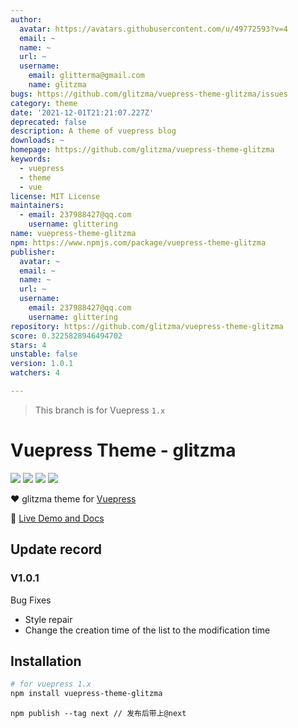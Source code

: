 ```yaml
---
author:
  avatar: https://avatars.githubusercontent.com/u/49772593?v=4
  email: ~
  name: ~
  url: ~
  username:
    email: glitterma@gmail.com
    name: glitzma
bugs: https://github.com/glitzma/vuepress-theme-glitzma/issues
category: theme
date: '2021-12-01T21:21:07.227Z'
deprecated: false
description: A theme of vuepress blog
downloads: ~
homepage: https://github.com/glitzma/vuepress-theme-glitzma
keywords:
  - vuepress
  - theme
  - vue
license: MIT License
maintainers:
  - email: 237988427@qq.com
    username: glittering
name: vuepress-theme-glitzma
npm: https://www.npmjs.com/package/vuepress-theme-glitzma
publisher:
  avatar: ~
  email: ~
  name: ~
  url: ~
  username:
    email: 237988427@qq.com
    username: glittering
repository: https://github.com/glitzma/vuepress-theme-glitzma
score: 0.3225828946494702
stars: 4
unstable: false
version: 1.0.1
watchers: 4

---
```


> This branch is for Vuepress `1.x`

# Vuepress Theme - glitzma

[![](https://img.shields.io/circleci/project/github/glitzma/vuepress-theme-glitzma/master.svg?style=flat)](https://circleci.com/gh/glitzma/vuepress-theme-glitzma)
[![](https://img.shields.io/npm/v/vuepress-theme-glitzma/latest.svg?style=flat)](https://www.npmjs.com/package/vuepress-theme-glitzma)
[![](https://img.shields.io/npm/v/vuepress-theme-glitzma/next.svg?style=flat)](https://www.npmjs.com/package/vuepress-theme-glitzma)
[![](https://img.shields.io/github/license/glitzma/vuepress-theme-glitzma.svg?style=flat)](https://github.com/glitzma/vuepress-theme-glitzma/blob/master/LICENSE)

:heart: glitzma theme for [Vuepress](https://vuepress.vuejs.org)

:book: [Live Demo and Docs](https://www.mamingjuan.cn)

## Update record
### V1.0.1
Bug Fixes
- Style repair
- Change the creation time of the list to the modification time


## Installation

```sh
# for vuepress 1.x
npm install vuepress-theme-glitzma
```

```$xslt
npm publish --tag next // 发布后带上@next
```
